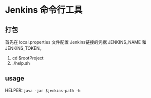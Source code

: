# Jenkins 命令行工具

## 打包
首先在 local.properties 文件配置 Jenkins链接的凭据 JENKINS_NAME 和 JENKINS_TOKEN。 

1. cd $rootProject
2. ./help.sh

## usage
HELPER:
    `java -jar $jenkins-path -h`